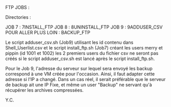 

FTP JOBS :

Directories :

JOB 7 : 7INSTALL_FTP 
JOB 8 : 8UNINSTALL_FTP
JOB 9 : 9ADDUSER_CSV
POUR ALLER PLUS LOIN : BACKUP_FTP

Le script adduser_csv.sh (Job9) utilisant les id contenu dans Shell_Userlist.csv
et le script install_ftp.sh (Job7) créant les users merry et pippin (id 1001 et 1002)
les 2 premiers users du fichier csv ne seront pas créés si le script adduser_csv.sh
est lancé après le script install_ftp.sh.


Pour le Job 9, l'adresse du serveur sur lequel sera envoyé les backup correspond à une VM
créée pour l'occasion. Ainsi, il faut adapter cette adresse si l'IP a changé.
Dans un cas réel, il serait préférable que le serveur de backup ait une IP Fixe,
et même un user "Backup" ne servant qu'à récupérer les archives compressées.

Y.C.

